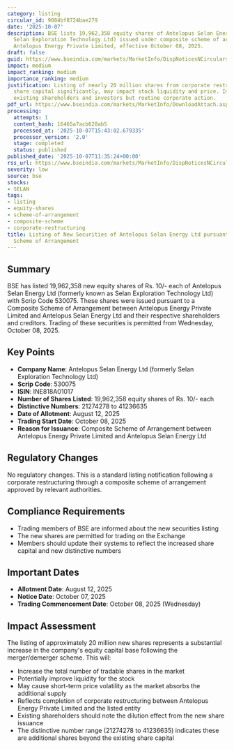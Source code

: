 ```yaml
---
category: listing
circular_id: 9084bf8724bae279
date: '2025-10-07'
description: BSE lists 19,962,358 equity shares of Antelopus Selan Energy Ltd (formerly
  Selan Exploration Technology Ltd) issued under composite scheme of arrangement with
  Antelopus Energy Private Limited, effective October 08, 2025.
draft: false
guid: https://www.bseindia.com/markets/MarketInfo/DispNoticesNCirculars.aspx?Noticeid={B4FB7C9C-FCB6-421C-ADDF-268ACAE0DC1F}&noticeno=20251007-27&dt=10/07/2025&icount=27&totcount=76&flag=0
impact: medium
impact_ranking: medium
importance_ranking: medium
justification: Listing of nearly 20 million shares from corporate restructuring increases
  share capital significantly, may impact stock liquidity and price. Important for
  existing shareholders and investors but routine corporate action.
pdf_url: https://www.bseindia.com/markets/MarketInfo/DownloadAttach.aspx?id=20251007-27&attachedId=
processing:
  attempts: 1
  content_hash: 16465a7acb628ab5
  processed_at: '2025-10-07T15:43:02.679335'
  processor_version: '2.0'
  stage: completed
  status: published
published_date: '2025-10-07T11:35:24+00:00'
rss_url: https://www.bseindia.com/markets/MarketInfo/DispNoticesNCirculars.aspx?Noticeid={B4FB7C9C-FCB6-421C-ADDF-268ACAE0DC1F}&noticeno=20251007-27&dt=10/07/2025&icount=27&totcount=76&flag=0
severity: low
source: bse
stocks:
- SELAN
tags:
- listing
- equity-shares
- scheme-of-arrangement
- composite-scheme
- corporate-restructuring
title: Listing of New Securities of Antelopus Selan Energy Ltd pursuant to Composite
  Scheme of Arrangement
---
```


## Summary

BSE has listed 19,962,358 new equity shares of Rs. 10/- each of Antelopus Selan Energy Ltd (formerly known as Selan Exploration Technology Ltd) with Scrip Code 530075. These shares were issued pursuant to a Composite Scheme of Arrangement between Antelopus Energy Private Limited and Antelopus Selan Energy Ltd and their respective shareholders and creditors. Trading of these securities is permitted from Wednesday, October 08, 2025.

## Key Points

- **Company Name**: Antelopus Selan Energy Ltd (formerly Selan Exploration Technology Ltd)
- **Scrip Code**: 530075
- **ISIN**: INE818A01017
- **Number of Shares Listed**: 19,962,358 equity shares of Rs. 10/- each
- **Distinctive Numbers**: 21274278 to 41236635
- **Date of Allotment**: August 12, 2025
- **Trading Start Date**: October 08, 2025
- **Reason for Issuance**: Composite Scheme of Arrangement between Antelopus Energy Private Limited and Antelopus Selan Energy Ltd

## Regulatory Changes

No regulatory changes. This is a standard listing notification following a corporate restructuring through a composite scheme of arrangement approved by relevant authorities.

## Compliance Requirements

- Trading members of BSE are informed about the new securities listing
- The new shares are permitted for trading on the Exchange
- Members should update their systems to reflect the increased share capital and new distinctive numbers

## Important Dates

- **Allotment Date**: August 12, 2025
- **Notice Date**: October 07, 2025
- **Trading Commencement Date**: October 08, 2025 (Wednesday)

## Impact Assessment

The listing of approximately 20 million new shares represents a substantial increase in the company's equity capital base following the merger/demerger scheme. This will:

- Increase the total number of tradable shares in the market
- Potentially improve liquidity for the stock
- May cause short-term price volatility as the market absorbs the additional supply
- Reflects completion of corporate restructuring between Antelopus Energy Private Limited and the listed entity
- Existing shareholders should note the dilution effect from the new share issuance
- The distinctive number range (21274278 to 41236635) indicates these are additional shares beyond the existing share capital